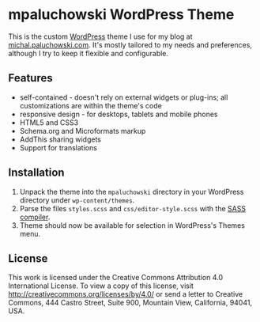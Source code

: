 mpaluchowski WordPress Theme
============================

This is the custom [WordPress](https://wordpress.org/) theme I use for my blog at [michal.paluchowski.com](https://michal.paluchowski.com/). It's mostly tailored to my needs and preferences, although I try to keep it flexible and configurable.

Features
--------

* self-contained - doesn't rely on external widgets or plug-ins; all customizations are within the theme's code
* responsive design - for desktops, tablets and mobile phones
* HTML5 and CSS3
* Schema.org and Microformats markup
* AddThis sharing widgets
* Support for translations

Installation
------------

1. Unpack the theme into the `mpaluchowski` directory in your WordPress directory under `wp-content/themes`.
1. Parse the files `styles.scss` and `css/editor-style.scss` with the [SASS compiler](http://sass-lang.com/).
1. Theme should now be available for selection in WordPress's Themes menu.

License
-------

This work is licensed under the Creative Commons Attribution 4.0 International License. To view a copy of this license, visit http://creativecommons.org/licenses/by/4.0/ or send a letter to Creative Commons, 444 Castro Street, Suite 900, Mountain View, California, 94041, USA.